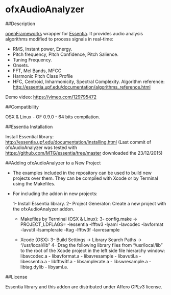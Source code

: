 # ofxAudioAnalyzer

##Description

[openFrameworks](http://openframeworks.cc/) wrapper for [Essentia](http://essentia.upf.edu/). It provides audio analysis algorithms modified to process signals in real-time:
- RMS, Instant power, Energy.
- Pitch frequency, Pitch Confidence, Pitch Salience.
- Tuning Frequency.
- Onsets.
- FFT, Mel Bands, MFCC
- Harmonic Pitch Class Profile
- HFC, Centroid, Inharmonicity, Spectral Complexity. 
Algorithm reference: http://essentia.upf.edu/documentation/algorithms_reference.html

Demo video: https://vimeo.com/129795472


##Compatibility

OSX & Linux - OF 0.9.0 - 64 bits compilation. 

 
##Essentia Installation

Install Essential library: http://essentia.upf.edu/documentation/installing.html
(Last commit of ofxAudioAnalyzer was tested with https://github.com/MTG/essentia/tree/master downloaded the 23/12/2015)


##Adding ofxAudioAnalyzer to a New Project

* The examples included in the repository can be used to build new projects over them. They can be compiled with Xcode or by Terminal using the Makefiles.

* For including the addon in new projects:

  1- Install Essentia library.
  2- Project Generator: Create a new project with the ofxAudioAnalyzer addon.  
  * Makefiles by Terminal (OSX & Linux): 
	3- config.make -> PROJECT_LDFLAGS= -lessentia -lfftw3 -lyaml -lavcodec -lavformat -lavutil -lsamplerate -ltag -lfftw3f -lavresample  
	

  * Xcode (OSX):
  	3- Build Settings -> Library Search Paths -> “/usr/local/lib”
  	4- Drag the following library files from “/usr/local/lib” to the root of the Xcode project in the left side file hierarchy window: libavcodec.a - libavformat.a - libavresample - libavutil.a - libessentia.a - libfftw3f.a  - libsamplerate.a - libswresample.a  - libtag.dylib - libyaml.a.
  


##License

Essentia library and this addon are distributed under  Affero GPLv3 license. 



